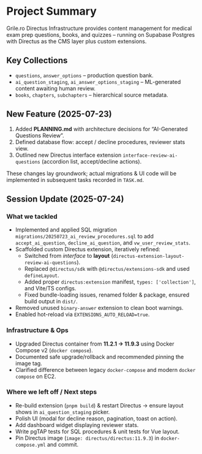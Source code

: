 # Project Summary

Grile.ro Directus Infrastructure provides content management for medical exam prep questions, books, and quizzes – running on Supabase Postgres with Directus as the CMS layer plus custom extensions.

## Key Collections
- `questions`, `answer_options` – production question bank.
- `ai_question_staging`, `ai_answer_options_staging` – ML-generated content awaiting human review.
- `books`, `chapters`, `subchapters` – hierarchical source metadata.

## New Feature (2025-07-23)
1. Added **PLANNING.md** with architecture decisions for “AI-Generated Questions Review”.
2. Defined database flow: accept / decline procedures, reviewer stats view.
3. Outlined new Directus interface extension `interface-review-ai-questions` (accordion list, accept/decline actions).

These changes lay groundwork; actual migrations & UI code will be implemented in subsequent tasks recorded in `TASK.md`. 

## Session Update (2025-07-24)

### What we tackled
- Implemented and applied SQL migration `migrations/20250723_ai_review_procedures.sql` to add `accept_ai_question`, `decline_ai_question`, and `vw_user_review_stats`.
- Scaffolded custom Directus extension, iteratively refined:
  - Switched from *interface* to **layout** (`directus-extension-layout-review-ai-questions`).
  - Replaced `@directus/sdk` with `@directus/extensions-sdk` and used `defineLayout`.
  - Added proper `directus:extension` manifest, `types: ['collection']`, and Vite/TS configs.
  - Fixed bundle-loading issues, renamed folder & package, ensured build output in `dist/`.
- Removed unused `binary-answer` extension to clean boot warnings.
- Enabled hot-reload via `EXTENSIONS_AUTO_RELOAD=true`.

### Infrastructure & Ops
- Upgraded Directus container from **11.2.1 → 11.9.3** using Docker Compose v2 (`docker compose`).
- Documented safe upgrade/rollback and recommended pinning the image tag.
- Clarified difference between legacy `docker-compose` and modern `docker compose` on EC2.

### Where we left off / Next steps
- Re-build extension (`pnpm build`) & restart Directus → ensure layout shows in `ai_question_staging` picker.
- Polish UI (modal for decline reason, pagination, toast on action).
- Add dashboard widget displaying reviewer stats.
- Write pgTAP tests for SQL procedures & unit tests for Vue layout.
- Pin Directus image (`image: directus/directus:11.9.3`) in `docker-compose.yml` and commit. 